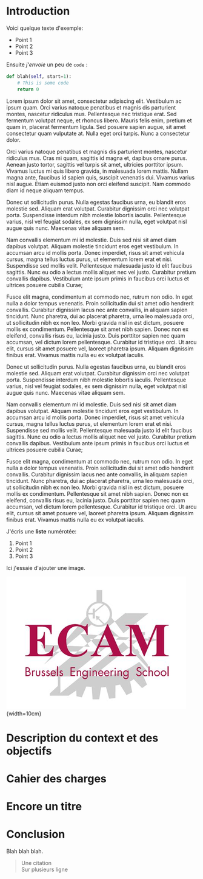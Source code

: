 # Introduction

Voici quelque texte d'exemple:

* Point 1
* Point 2
* Point 3

Ensuite *j'envoie* un peu de `code` :

```python
def blah(self, start=1):
    # This is some code
    return 0
```


Lorem ipsum dolor sit amet, consectetur adipiscing elit. Vestibulum ac
ipsum quam. Orci varius natoque penatibus et magnis dis parturient
montes, nascetur ridiculus mus. Pellentesque nec tristique erat. Sed
fermentum volutpat neque, et rhoncus libero. Mauris felis enim, pretium
et quam in, placerat fermentum ligula. Sed posuere sapien augue, sit
amet consectetur quam vulputate at. Nulla eget orci turpis. Nunc a
consectetur dolor.

Orci varius natoque penatibus et magnis dis parturient montes, nascetur
ridiculus mus. Cras mi quam, sagittis id magna et, dapibus ornare purus.
Aenean justo tortor, sagittis vel turpis sit amet, ultricies porttitor
ipsum. Vivamus luctus mi quis libero gravida, in malesuada lorem mattis.
Nullam magna ante, faucibus id sapien quis, suscipit venenatis dui.
Vivamus varius nisl augue. Etiam euismod justo non orci eleifend
suscipit. Nam commodo diam id neque aliquam tempus.

Donec ut sollicitudin purus. Nulla egestas faucibus urna, eu blandit
eros molestie sed. Aliquam erat volutpat. Curabitur dignissim orci nec
volutpat porta. Suspendisse interdum nibh molestie lobortis iaculis.
Pellentesque varius, nisl vel feugiat sodales, ex sem dignissim nulla,
eget volutpat nisl augue quis nunc. Maecenas vitae aliquam sem.

Nam convallis elementum mi id molestie. Duis sed nisi sit amet diam
dapibus volutpat. Aliquam molestie tincidunt eros eget vestibulum. In
accumsan arcu id mollis porta. Donec imperdiet, risus sit amet vehicula
cursus, magna tellus luctus purus, ut elementum lorem erat et nisi.
Suspendisse sed mollis velit. Pellentesque malesuada justo id elit
faucibus sagittis. Nunc eu odio a lectus mollis aliquet nec vel justo.
Curabitur pretium convallis dapibus. Vestibulum ante ipsum primis in
faucibus orci luctus et ultrices posuere cubilia Curae;

Fusce elit magna, condimentum at commodo nec, rutrum non odio. In eget
nulla a dolor tempus venenatis. Proin sollicitudin dui sit amet odio
hendrerit convallis. Curabitur dignissim lacus nec ante convallis, in
aliquam sapien tincidunt. Nunc pharetra, dui ac placerat pharetra, urna
leo malesuada orci, ut sollicitudin nibh ex non leo. Morbi gravida nisl
in est dictum, posuere mollis ex condimentum. Pellentesque sit amet nibh
sapien. Donec non ex eleifend, convallis risus eu, lacinia justo. Duis
porttitor sapien nec quam accumsan, vel dictum lorem pellentesque.
Curabitur id tristique orci. Ut arcu elit, cursus sit amet posuere vel,
laoreet pharetra ipsum. Aliquam dignissim finibus erat. Vivamus mattis
nulla eu ex volutpat iaculis.  

Donec ut sollicitudin purus. Nulla egestas faucibus urna, eu blandit
eros molestie sed. Aliquam erat volutpat. Curabitur dignissim orci nec
volutpat porta. Suspendisse interdum nibh molestie lobortis iaculis.
Pellentesque varius, nisl vel feugiat sodales, ex sem dignissim nulla,
eget volutpat nisl augue quis nunc. Maecenas vitae aliquam sem.

Nam convallis elementum mi id molestie. Duis sed nisi sit amet diam
dapibus volutpat. Aliquam molestie tincidunt eros eget vestibulum. In
accumsan arcu id mollis porta. Donec imperdiet, risus sit amet vehicula
cursus, magna tellus luctus purus, ut elementum lorem erat et nisi.
Suspendisse sed mollis velit. Pellentesque malesuada justo id elit
faucibus sagittis. Nunc eu odio a lectus mollis aliquet nec vel justo.
Curabitur pretium convallis dapibus. Vestibulum ante ipsum primis in
faucibus orci luctus et ultrices posuere cubilia Curae;

Fusce elit magna, condimentum at commodo nec, rutrum non odio. In eget
nulla a dolor tempus venenatis. Proin sollicitudin dui sit amet odio
hendrerit convallis. Curabitur dignissim lacus nec ante convallis, in
aliquam sapien tincidunt. Nunc pharetra, dui ac placerat pharetra, urna
leo malesuada orci, ut sollicitudin nibh ex non leo. Morbi gravida nisl
in est dictum, posuere mollis ex condimentum. Pellentesque sit amet nibh
sapien. Donec non ex eleifend, convallis risus eu, lacinia justo. Duis
porttitor sapien nec quam accumsan, vel dictum lorem pellentesque.
Curabitur id tristique orci. Ut arcu elit, cursus sit amet posuere vel,
laoreet pharetra ipsum. Aliquam dignissim finibus erat. Vivamus mattis
nulla eu ex volutpat iaculis.  

J'écris une **liste** numérotée:

1. Point 1
1. Point 2
1. Point 3

Ici j'essaie d'ajouter une image.

![C'est le logo de l'ECAM](images/ecam_logo.jpg){width=10cm}



# Description du context et des objectifs

# Cahier des charges

# Encore un titre

# Conclusion

Blah blah blah.

> Une citation\
> Sur plusieurs ligne

